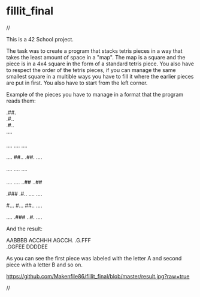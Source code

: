 # fillit_final
//
		
This is a 42 School project.

The task was to create a program that stacks tetris pieces in a way that takes the least amount of space in a "map".
The map is a square and the piece is in a 4x4 square in the form of a standard tetris piece. You also have to respect the order of the tetris pieces,
if you can manage the same smallest square in a multible ways you have to fill it where the earlier pieces are put in first. 
You also have to start from the left corner.

Example of the pieces you have to manage in a format that the program reads them:

.##.                                                                                                                                                                                                                      
.#..                                                                                                                                                                  
.#..                                                                                                                                                                  
....                                                                                                                                                                  
                                                                                                                                                                                        
#### 
....
....
....

....
##..
.##.
....

....
....
....
####

....
....
..##
..##

.###
.#..
....
....

#...
#...
##..
....

....
.###
..#.
....

And the result:

AABBBB
ACCHHH
AGCCH.
.G.FFF           
.GGFEE
DDDDEE

As you can see the first piece was labeled with the letter A and second piece with a letter B and so on.

https://github.com/Makenfile86/fillit_final/blob/master/result.jpg?raw=true

//
